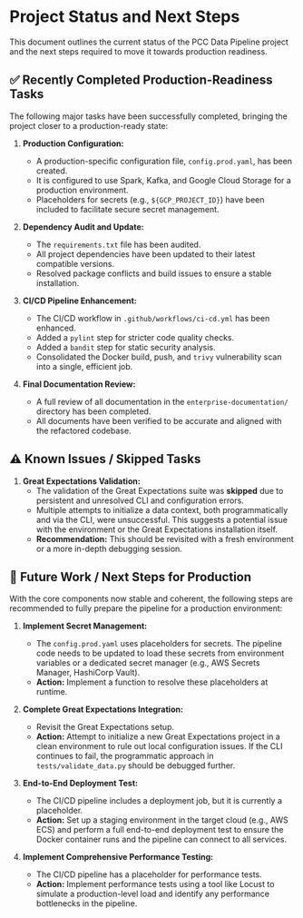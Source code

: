 # Project Status and Next Steps

This document outlines the current status of the PCC Data Pipeline project and the next steps required to move it towards production readiness.

## ✅ Recently Completed Production-Readiness Tasks

The following major tasks have been successfully completed, bringing the project closer to a production-ready state:

1.  **Production Configuration:**
    - A production-specific configuration file, `config.prod.yaml`, has been created.
    - It is configured to use Spark, Kafka, and Google Cloud Storage for a production environment.
    - Placeholders for secrets (e.g., `${GCP_PROJECT_ID}`) have been included to facilitate secure secret management.

2.  **Dependency Audit and Update:**
    - The `requirements.txt` file has been audited.
    - All project dependencies have been updated to their latest compatible versions.
    - Resolved package conflicts and build issues to ensure a stable installation.

3.  **CI/CD Pipeline Enhancement:**
    - The CI/CD workflow in `.github/workflows/ci-cd.yml` has been enhanced.
    - Added a `pylint` step for stricter code quality checks.
    - Added a `bandit` step for static security analysis.
    - Consolidated the Docker build, push, and `trivy` vulnerability scan into a single, efficient job.

4.  **Final Documentation Review:**
    - A full review of all documentation in the `enterprise-documentation/` directory has been completed.
    - All documents have been verified to be accurate and aligned with the refactored codebase.

## ⚠️ Known Issues / Skipped Tasks

1.  **Great Expectations Validation:**
    - The validation of the Great Expectations suite was **skipped** due to persistent and unresolved CLI and configuration errors.
    - Multiple attempts to initialize a data context, both programmatically and via the CLI, were unsuccessful. This suggests a potential issue with the environment or the Great Expectations installation itself.
    - **Recommendation:** This should be revisited with a fresh environment or a more in-depth debugging session.

## 🚀 Future Work / Next Steps for Production

With the core components now stable and coherent, the following steps are recommended to fully prepare the pipeline for a production environment:

1.  **Implement Secret Management:**
    - The `config.prod.yaml` uses placeholders for secrets. The pipeline code needs to be updated to load these secrets from environment variables or a dedicated secret manager (e.g., AWS Secrets Manager, HashiCorp Vault).
    - **Action:** Implement a function to resolve these placeholders at runtime.

2.  **Complete Great Expectations Integration:**
    - Revisit the Great Expectations setup.
    - **Action:** Attempt to initialize a new Great Expectations project in a clean environment to rule out local configuration issues. If the CLI continues to fail, the programmatic approach in `tests/validate_data.py` should be debugged further.

3.  **End-to-End Deployment Test:**
    - The CI/CD pipeline includes a deployment job, but it is currently a placeholder.
    - **Action:** Set up a staging environment in the target cloud (e.g., AWS ECS) and perform a full end-to-end deployment test to ensure the Docker container runs and the pipeline can connect to all services.

4.  **Implement Comprehensive Performance Testing:**
    - The CI/CD pipeline has a placeholder for performance tests.
    - **Action:** Implement performance tests using a tool like Locust to simulate a production-level load and identify any performance bottlenecks in the pipeline.

 
